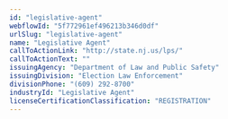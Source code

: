 ```yaml
---
id: "legislative-agent"
webflowId: "5f772961ef496213b346d0df"
urlSlug: "legislative-agent"
name: "Legislative Agent"
callToActionLink: "http://state.nj.us/lps/"
callToActionText: ""
issuingAgency: "Department of Law and Public Safety"
issuingDivision: "Election Law Enforcement"
divisionPhone: "(609) 292-8700"
industryId: "Legislative Agent"
licenseCertificationClassification: "REGISTRATION"
---
```

